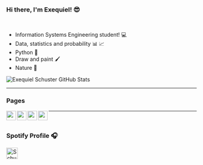### Hi there, I'm Exequiel!  😎 
<br />

- Information Systems Engineering student! 💻
- Data, statistics and probability 📊 📈
- Python 🐍
- Draw and paint 🖌
- Nature 🌴

<img alt="Exequiel Schuster GitHub Stats" src="https://github-readme-stats.vercel.app/api?username=ExequielSchuster&show_icons=true&count_private=true&theme=dracula"/>

---

### Pages
[<img padding-left="25px" align="left" alt="schusterdotexe | Instagram" width="25px" src="https://cdn.jsdelivr.net/npm/simple-icons@v3/icons/instagram.svg"/>][Instagram]
[<img align="left" alt="schusterdotexe | LinkedIn" width="25px" src="https://cdn.jsdelivr.net/npm/simple-icons@v3/icons/linkedin.svg" />][Linkedin]
[<img align="left" alt="schusterdotexe | YouTube" width="25px" src="https://cdn.jsdelivr.net/npm/simple-icons@v3/icons/tiktok.svg" />][TikTok]
[<img align="left" alt="schusterdotexe | Twitter" width="25px" src="https://cdn.jsdelivr.net/npm/simple-icons@v3/icons/twitter.svg" />][Twitter]

[Instagram]: https://www.instagram.com/schusterdotexe
[Linkedin]: https://www.linkedin.com/in/schusterexequielandres
[TikTok]: https://www.tiktok.com/@schusterdotexe
[Twitter]: https://www.twitter.com/schusterdotexe

---

<br />

### Spotify Profile 🎧 
[<img src="https://cdn.jsdelivr.net/npm/simple-icons@v3/icons/spotify.svg" alt="Schuster Spotify" width="30" margin="auto" />](https://open.spotify.com/user/exequiel97sch)
<!--
**ExequielSchuster/ExequielSchuster** is a ✨ _special_ ✨ repository because its `README.md` (this file) appears on your GitHub profile.

Here are some ideas to get you started:

- 🔭 I’m currently working on ...
- 🌱 I’m currently learning ...
- 👯 I’m looking to collaborate on ...
- 🤔 I’m looking for help with ...
- 💬 Ask me about ...
- 📫 How to reach me: ...
- 😄 Pronouns: ...
- ⚡ Fun fact: ...
-->
